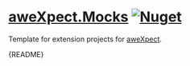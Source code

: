 ﻿# [aweXpect.Mocks](https://github.com/aweXpect/aweXpect.Mocks) [![Nuget](https://img.shields.io/nuget/v/aweXpect.Mocks)](https://www.nuget.org/packages/aweXpect.Mocks)

Template for extension projects for [aweXpect](https://github.com/aweXpect/aweXpect).

{README}
